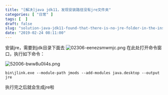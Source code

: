 ```yaml
---
title: "[解决]java jdk11，发现安装路径没有jre文件夹"
categories: [ "日常" ]
tags: [  ]
draft: false
slug: "solution-java-jdk11-found-that-there-is-no-jre-folder-in-the-installation-path"
date: "2019-02-24 08:11:00"
---
```


安装jre，需要到jdk目录下面去
![02306-eenezsmwmjc.png](https://imgs.gnux.cn/usr/uploads/2019/02/1133029302.png)
在此处打开命令窗口，执行如下命令：


<!--more-->


![52006-bww8u0li4s.png](https://imgs.gnux.cn/usr/uploads/2019/02/2759132650.png)
```
bin\jlink.exe --module-path jmods --add-modules java.desktop --output jre
```
执行完之后就会生成jre啦